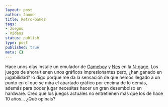 ```yaml
---
layout: post
author: Jaume
title: Retro-Games
tags:
- Juegos
- Videos
status: publish
type: post
published: true
meta: {}
---
```

Hace unos días instalé un emulador de <a href="http://vampent.com/vboy.htm">Gameboy</a> y <a href="http://vampent.com/vnes.htm">Nes</a> en la <a href="http://www.n-gage.com/es-ES/gamedeck/ngage/">N-gage</a>. Los juegos de ahora tienen unos gráficos impresionantes pero, ¿han ganado en jugabilidad? lo digo porque me da la sensación de que hemos llegado a un punto en el que se mira el apartado gráfico por encima de lo demás, además para poder jugar necesitas hacer un gran desembolso en hardware. Creo que los juegos actuales no  entretienen más que los de hace 10 años... ¿Qué opinais?<br /><br /><object width="425" height="350"><param name="movie" value="http://www.youtube.com/v/ODO0ddqLaIQ"></param><embed src="http://www.youtube.com/v/ODO0ddqLaIQ" type="application/x-shockwave-flash" width="425" height="350"></embed></object>

